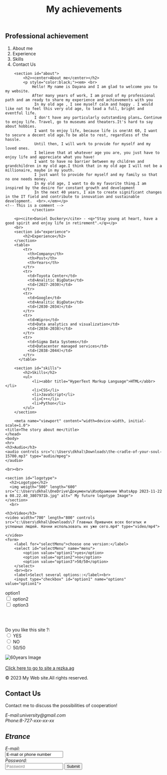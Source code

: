 <html> 
     <head>
        <meta charset="UTF-8"/>
        <meta name="viewport" content="width=device-width, initial-scale=1.0, user-scalable=no, minimum-scale=1.0, maximum-scale=1.0" />
        <link rel="stylesheet" href="style.css">
        <title >Professional achievement </title>
    </head>
    <body>
        <header>
            <h1> My achievements</h1>
        </header>
        <section>
            <h2>Professional achievement</h2>
            <ol>
                <li><a> About me </a></li>
                <li><a>Experience</a></li>
                <li><a>Skills</a></li>
                <li><a>Contact Us</a></li>
            </ol>
        </section>
     
        <section id="about">
            <h2><center>About me</center></h2>
            <p style="color:black;"><em> <br>
                Hello! My name is Dayana and I am glad to welcome you to my website.
                After many years of work, I am proud of my professional path and am ready to share my experience and achievements with you
                 In my old age , I see myself calm and happy . I would like not to feel this very old age, to lead a full, bright and eventful life. 
                 I don't have any particularly outstanding plans… Continue to enjoy life. Travel, go to museums and theaters.It's hard to say about hobbies. 
                 I want to enjoy life, because life is one!At 60, I want to secure a decent old age.To be able to rest, regardless of the hassle.
                 Until then, I will work to provide for myself and my loved ones.
                 I believe that at whatever age you are, you just have to enjoy life and appreciate what you have!
                 I want to have no barrier between my children and grandchildren in my old age.I think that in my old age I will not be a millionaire, maybe in my youth.
                 I just want to provide for myself and my family so that no one needs money.
                 In my old age, I want to do my favorite thing.I am inspired by the desire for constant growth and development
                 In the next 40 years, I aim to create significant changes in the IT field and contribute to innovation and sustainable development.  <br>.</em></p>
    <!-- This is a comment -->
                </section>
    
        <p><cite>Daniel Duckery</cite> - <q>"Stay young at heart, have a good spirit and enjoy life in retirement".</q></p>
        <br>
        <section id="experience">
            <h2>Experience</h2>
        </section>
        <table>
            <tr>
              <th>Company</th>
              <th>Post</th>
              <th>Years</th>
            </tr>
            <tr>
              <td>Toyota Center</td>
              <td>Analitic BigData</td>
              <td>(2027-2030)</td>
            </tr>
            <tr>
              <td>Google</td>
              <td>Analitic BigData</td>
              <td>(2030-2034)</td>
            </tr>
            <tr>
              <td>Wipro</td>
              <td>Data analytics and visualization</td>
              <td>(2034-2038)</td>
            </tr>
            <tr>
              <td>Sigma Data Systems</td>
              <td>Datacenter managed services</td>
              <td>(2038-2044)</td>
            </tr>
          </table>
          
        <section id="skills">
            <h2>Skills</h2>
            <ul>
                <li><abbr title="HyperText Markup Language">HTML</abbr></li>
                <li>CSS</li>
                <li>JavaScript</li>
                <li>C++</li>
                <li>Python</li>
            </ul>
        </section>
    
        <meta name="viewport" content="width=device-width, initial-scale=1.0">
    <title>The story about me</title> 
    </head> 
    <body>  
    <hr> 
    <h3>Audio</h3>
    <audio controls src="c:\Users\dkhal\Downloads\the-cradle-of-your-soul-15700.mp3" type="audio/mpeg">
    </audio>
    
    <br><br>
        
    <section id="logotype">
      <h2>Logotype</h2>
      <img weigth="500" length="600" src="c:\Users\dkhal\OneDrive\Документы\Изображение WhatsApp 2023-11-22 в 08.22.40_3807971b.jpg" alt=" My future logotype Image"> 
    </section>
      <br>

    <h3>Video</h3>
    <video width="700" length="800" controls src="c:\Users\dkhal\Downloads\7 Главных Привычек всех богатых и успешных людей. Начни использовать их уже сего.mp4" type="video/mp4">
       
    </video>
    <form>
        <label for="selectMenu">choose one version:</label>
        <select id="selectMenu" name="menu">
            <option value="option1">yes</option>
            <option value="option2">no</option>
            <option value="option3">50/50</option>
        </select>
        <br><br>
        <label>Select several options::</label><br>
        <input type="checkbox" id="option1" name="options" value="option1">
<label for="option2">option1</label><br>
<input type="checkbox" id="option2" name="options" value="option2">
<label for="option2">option2</label><br>
<input type="checkbox" id="option3" name="options" value="option3">
<label for="option3">option3</label>

<br><br>

<label>Do you like this site ?:</label><br>
<input type="radio" id="radio1" name="radio" value="radio1">
<label for="radio1">YES</label><br>
<input type="radio" id="radio2" name="radio" value="radio2">
<label for="radio2">NO</label><br>
<input type="radio" id="radio3" name="radio" value="radio3">
<label for="radio3">50/50</label>
</form>
<img weigth="500" length="600" src="c:\Users\dkhal\OneDrive\Рабочий стол\икт сурет.jpg" alt=" 60years Image"> 
<br>
<br>
<a href="https://rezka.ag/?ysclid=lonc:">Click here to go to site a rezka.ag</a> 

<p>&copy; 2023 My Web site.All rights reserved.</p>
<div>
<section id="contact">
    <h2>Contact Us</h2>
    <p>Contact me to discuss the possibilities of cooperation!</p>
    <address>
        E-mail:university@gmail.com <br>
        Phone:8-727-xxx-xx-xx<br>
        <h2>Etrance</h2>

<form action="/action_page.php">
  <label for="fname">E-mail:</label><br>
  <input type="text" id="fname" name="fname" value="E-mail or phone number"><br>
  <label for="lname">Password:</label><br>
  <input type="password" class="form-control" required name="password" id="pass_input"
  placeholder="Password"  aria-describedby="password"/>
<span class="input-group-text cursor-pointer"><i class="bx bx-hide" id="pass-status" onClick="viewPassword()"></i></span>
<input type="submit" value="Submit">
</form> 
    </address>
</section>
</form> 
</div>
</body>
</html>
